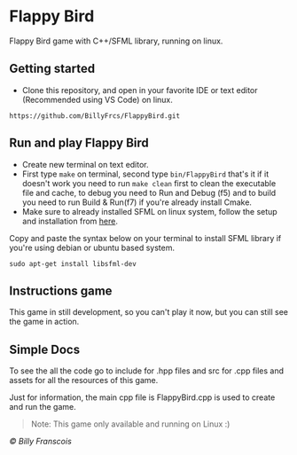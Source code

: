 # Flappy Bird

Flappy Bird game with C++/SFML library, running on linux.

## Getting started

- Clone this repository, and open in your favorite IDE or text editor (Recommended using VS Code) on linux.

```
https://github.com/BillyFrcs/FlappyBird.git
```

## Run and play Flappy Bird

- Create new terminal on text editor.
- First type `make` on terminal, second type `bin/FlappyBird` that's it if it doesn't work you need to run `make clean` first to clean the executable file and cache, to debug you need to Run and Debug (f5) and to build you need to run Build & Run(f7) if you're already install Cmake.
- Make sure to already installed SFML on linux system, follow the setup and installation from [here](https://www.sfml-dev.org/tutorials/2.5/start-linux.php).

Copy and paste the syntax below on your terminal to install SFML library if you're using debian or ubuntu based system.

```
sudo apt-get install libsfml-dev
```

## Instructions game

This game in still development, so you can't play it now, but you can still see the game in action.

## Simple Docs

To see the all the code go to include for .hpp files and src for .cpp files and assets for all the resources of this game.

Just for information, the main cpp file is FlappyBird.cpp is used to create and run the game.

> Note: This game only available and running on Linux :)

<i>© Billy Franscois</i>
